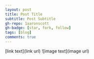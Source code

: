 ```yaml
---
layout: post
title: Post Title
subtitle: Post Subtitle
gh-repo: 1aaronscott
gh-badge: [star, fork, follow]
tags: [blog]
comments: true
---
```

[link text](link url)
![image text](image url)
